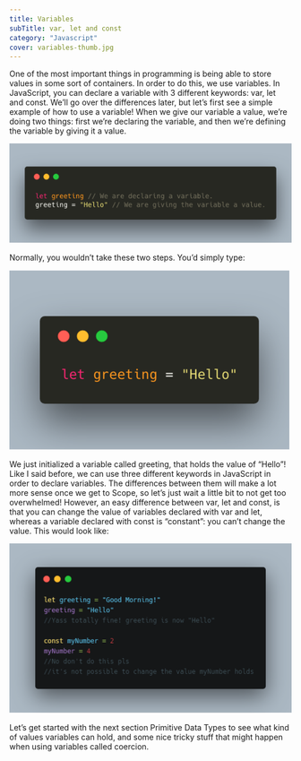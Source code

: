```yaml
---
title: Variables
subTitle: var, let and const
category: "Javascript"
cover: variables-thumb.jpg
---
```


One of the most important things in programming is being able to store values in some sort of containers. In order to do this, we use variables. In JavaScript, you can declare a variable with 3 different keywords: var, let and const. We’ll go over the differences later, but let’s first see a simple example of how to use a variable!
When we give our variable a value, we’re doing two things: first we’re declaring the variable, and then we’re defining the variable by giving it a value. 

![](./variables1.png)

Normally, you wouldn’t  take these two steps. You’d simply type:

![](./variables2.png)

We just initialized a variable called greeting, that holds the value of “Hello”!  Like I said before, we can use three different keywords in JavaScript in order to declare variables. The differences between them will make a lot more sense once we get to Scope, so let’s just wait a little bit to not get too overwhelmed! However, an easy difference between var, let and const, is that you can change the value of variables declared with var and let, whereas a variable declared with const is “constant”: you can’t change the value. This would look like:

![](./variables6.png)

Let’s get started with the next section Primitive Data Types to see what kind of values variables can hold, and some nice tricky stuff that might happen when using variables called coercion.
